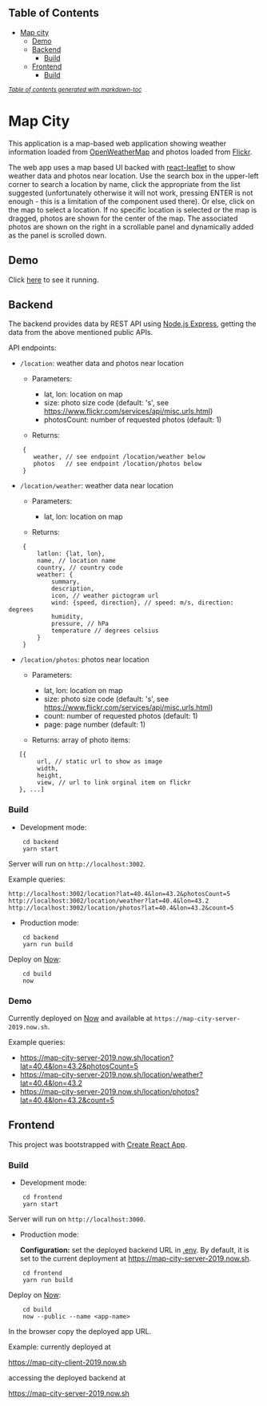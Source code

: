## Table of Contents

- [Map city](#map-city)
  * [Demo](#demo)
  * [Backend](#backend)
    + [Build](#build)
  * [Frontend](#frontend)
    + [Build](#build-1)

<small><i><a href='http://ecotrust-canada.github.io/markdown-toc/'>Table of contents generated with markdown-toc</a></i></small>

# Map City 

This application is a map-based web application showing weather information loaded from [OpenWeatherMap](https://openweathermap.org/api) and photos loaded from [Flickr](https://www.flickr.com/services/api/explore/flickr.photos.search).

The web app uses a map based UI backed with [react-leaflet](https://react-leaflet.js.org/) to show weather data and photos near location. Use the search box in the upper-left corner to search a location by name, click the appropriate from the list suggested (unfortunately otherwise it will not work, pressing ENTER is not enough - this is a limitation of the component used there). Or else, click on the map to select a location. If no specific location is selected or the map is dragged, photos are shown for the center of the map. The associated photos are shown on the right in a scrollable panel and dynamically added as the panel is scrolled down.

## Demo

Click [here](https://map-city-client-2019.now.sh/) to see it running.

## Backend

The backend provides data by REST API using [Node.js Express](https://expressjs.com/), getting the data from the above mentioned public APIs.

API endpoints:

- `/location`: weather data and photos near location
  - Parameters:
    * lat, lon: location on map
    * size: photo size code (default: 's', see https://www.flickr.com/services/api/misc.urls.html)
    * photosCount: number of requested photos (default: 1)

  - Returns:

```
    {
       weather, // see endpoint /location/weather below
       photos   // see endpoint /location/photos below
    }
```

- `/location/weather`: weather data near location
  - Parameters:
    * lat, lon: location on map

  - Returns:

```
    {
        latlon: {lat, lon},
        name, // location name
        country, // country code
        weather: {
            summary,
            description,
            icon, // weather pictogram url
            wind: {speed, direction}, // speed: m/s, direction: degrees
            humidity,
            pressure, // hPa
            temperature // degrees celsius
        }
    }
```

- `/location/photos`: photos near location
  - Parameters:
    * lat, lon: location on map
    * size: photo size code (default: 's', see https://www.flickr.com/services/api/misc.urls.html)
    * count: number of requested photos (default: 1)
    * page: page number (default: 1)

  - Returns: array of photo items:

```
   [{
        url, // static url to show as image
        width,
        height,
        view, // url to link orginal item on flickr
   }, ...]
```

### Build

- Development mode:

```
    cd backend
    yarn start
```

Server will run on `http://localhost:3002`.

Example queries:

```
http://localhost:3002/location?lat=40.4&lon=43.2&photosCount=5
http://localhost:3002/location/weather?lat=40.4&lon=43.2
http://localhost:3002/location/photos?lat=40.4&lon=43.2&count=5

```

- Production mode:

```
    cd backend
    yarn run build
```

Deploy on [Now](https://zeit.co/now):

```
    cd build
    now
```

### Demo

Currently deployed on [Now](https://zeit.co/now) and available at `https://map-city-server-2019.now.sh`.

Example queries:

- https://map-city-server-2019.now.sh/location?lat=40.4&lon=43.2&photosCount=5
- https://map-city-server-2019.now.sh/location/weather?lat=40.4&lon=43.2
- https://map-city-server-2019.now.sh/location/photos?lat=40.4&lon=43.2&count=5


## Frontend

This project was bootstrapped with [Create React App](https://github.com/facebookincubator/create-react-app).

### Build

- Development mode:

```
    cd frontend
    yarn start
```

Server will run on `http://localhost:3000`.

- Production mode:

  **Configuration:** set the deployed backend URL in [.env](https://github.com/norama/map-city/blob/master/frontend/.env). By default, it is set to the current deployment at https://map-city-server-2019.now.sh.

```
    cd frontend
    yarn run build
```

Deploy on [Now](https://zeit.co/now):

```
    cd build
    now --public --name <app-name>
```

In the browser copy the deployed app URL.

Example: currently deployed at

https://map-city-client-2019.now.sh

accessing the deployed backend at

https://map-city-server-2019.now.sh
